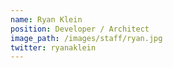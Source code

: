 ```yaml
---
name: Ryan Klein
position: Developer / Architect
image_path: /images/staff/ryan.jpg
twitter: ryanaklein
---
```

